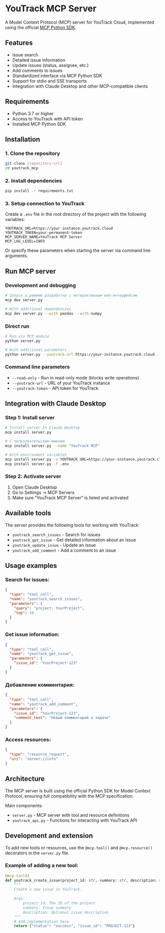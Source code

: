 # YouTrack MCP Server

A Model Context Protocol (MCP) server for YouTrack Cloud, implemented using the official [MCP Python SDK](https://github.com/modelcontextprotocol/python-sdk).

## Features

- Issue search
- Detailed issue information
- Update issues (status, assignee, etc.)
- Add comments to issues
- Standardized interface via MCP Python SDK
- Support for stdio and SSE transports
- Integration with Claude Desktop and other MCP-compatible clients

## Requirements

- Python 3.7 or higher
- Access to YouTrack with API token
- Installed MCP Python SDK

## Installation

### 1. Clone the repository

```bash
git clone [repository-url]
cd youtrack_mcp
```

### 2. Install dependencies

```bash
pip install -r requirements.txt
```

### 3. Setup connection to YouTrack

Create a `.env` file in the root directory of the project with the following variables:

```
YOUTRACK_URL=https://your-instance.youtrack.cloud
YOUTRACK_TOKEN=your-permanent-token
MCP_SERVER_NAME=YouTrack MCP Server
MCP_LOG_LEVEL=INFO
```

Or specify these parameters when starting the server via command line arguments.

## Run MCP server

### Development and debugging

```bash
# Запуск в режиме разработки с интерактивным веб-интерфейсом
mcp dev server.py

# With additional dependencies
mcp dev server.py --with pandas --with numpy
```

### Direct run

```bash
# Run via MCP module
python server.py

# With additional parameters
python server.py --youtrack-url https://your-instance.youtrack.cloud --youtrack-token your-token --read-only
```

### Command line parameters

- `--read-only` - Run in read-only mode (blocks write operations)
- `--youtrack-url` - URL of your YouTrack instance
- `--youtrack-token` - API token for YouTrack

## Integration with Claude Desktop

### Step 1: Install server

```bash
# Install server in Claude Desktop
mcp install server.py

# С пользовательским именем
mcp install server.py --name "YouTrack MCP"

# With environment variables
mcp install server.py -v YOUTRACK_URL=https://your-instance.youtrack.cloud -v YOUTRACK_TOKEN=your-token
mcp install server.py -f .env
```

### Step 2: Activate server

1. Open Claude Desktop
2. Go to Settings -> MCP Servers
3. Make sure "YouTrack MCP Server" is listed and activated

## Available tools

The server provides the following tools for working with YouTrack:

- `youtrack_search_issues` - Search for issues
- `youtrack_get_issue` - Get detailed information about an issue
- `youtrack_update_issue` - Update an issue
- `youtrack_add_comment` - Add a comment to an issue

## Usage examples

### Search for issues:

```json
{
  "type": "tool_call",
  "name": "youtrack_search_issues",
  "parameters": {
    "query": "project: YourProject",
    "top": 10
  }
}
```

### Get issue information:

```json
{
  "type": "tool_call",
  "name": "youtrack_get_issue",
  "parameters": {
    "issue_id": "YourProject-123"
  }
}
```

### Добавление комментария:

```json
{
  "type": "tool_call",
  "name": "youtrack_add_comment",
  "parameters": {
    "issue_id": "YourProject-123",
    "comment_text": "Новый комментарий к задаче"
  }
}
```

### Access resources:

```json
{
  "type": "resource_request",
  "uri": "server://info"
}
```

## Architecture

The MCP server is built using the official Python SDK for Model Context Protocol, ensuring full compatibility with the MCP specification.

Main components:
- `server.py` - MCP server with tool and resource definitions
- `youtrack_api.py` - Functions for interacting with YouTrack API

## Development and extension

To add new tools or resources, use the `@mcp.tool()` and `@mcp.resource()` decorators in the `server.py` file.

### Example of adding a new tool:

```python
@mcp.tool()
def youtrack_create_issue(project_id: str, summary: str, description: str = None) -> Dict[str, Any]:
    """
    Create a new issue in YouTrack.
    
    Args:
        project_id: The ID of the project
        summary: Issue summary
        description: Optional issue description
    """
    # Add implementation here
    return {"status": "success", "issue_id": "PROJECT-123"}
